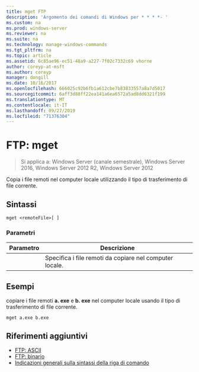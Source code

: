 ```yaml
---
title: mget FTP
description: 'Argomento dei comandi di Windows per * * * *- '
ms.custom: na
ms.prod: windows-server
ms.reviewer: na
ms.suite: na
ms.technology: manage-windows-commands
ms.tgt_pltfrm: na
ms.topic: article
ms.assetid: 6c85ae96-ec51-48a9-a227-7f02c7332c69 vhorne
author: coreyp-at-msft
ms.author: coreyp
manager: dongill
ms.date: 10/16/2017
ms.openlocfilehash: 666025c92b6fb1a612cbe7b83833557a8a7d5017
ms.sourcegitcommit: 6aff3d88ff22ea141a6ea6572a5ad8dd6321f199
ms.translationtype: MT
ms.contentlocale: it-IT
ms.lasthandoff: 09/27/2019
ms.locfileid: "71376304"
---
```

# <a name="ftp-mget"></a>FTP: mget

>Si applica a: Windows Server (canale semestrale), Windows Server 2016, Windows Server 2012 R2, Windows Server 2012

Copia i file remoti nel computer locale utilizzando il tipo di trasferimento di file corrente.   
## <a name="syntax"></a>Sintassi  
```  
mget <remoteFile>[ ]  
```  
### <a name="parameters"></a>Parametri  

|  Parametro   |                        Descrizione                        |
|--------------|-----------------------------------------------------------|
| <remoteFile> | Specifica i file remoti da copiare nel computer locale. |

## <a name="BKMK_Examples"></a>Esempi  
copiare i file remoti **a. exe** e **b. exe** nel computer locale usando il tipo di trasferimento di file corrente.  
```  
mget a.exe b.exe  
```  
## <a name="additional-references"></a>Riferimenti aggiuntivi  
-   [FTP: ASCII](ftp-ascii.md)  
-   [FTP: binario](ftp-binary.md)  
-   [Indicazioni generali sulla sintassi della riga di comando](command-line-syntax-key.md)  
